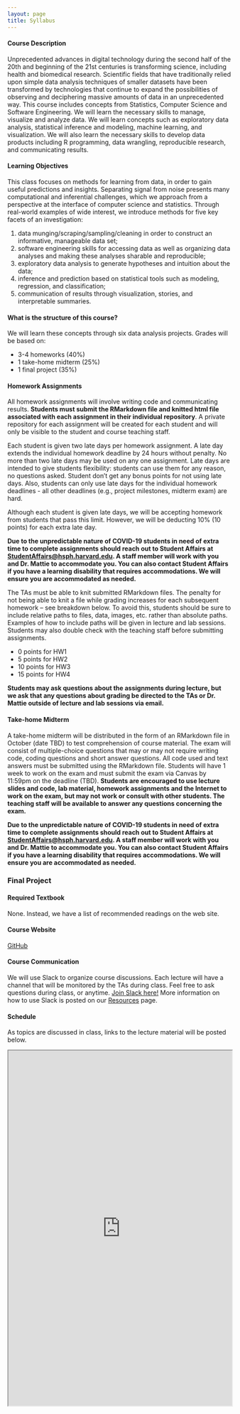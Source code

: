 ```yaml
---
layout: page
title: Syllabus
---
```


#### Course Description
Unprecedented advances in digital technology during the second half of the 20th and beginning of the 21st centuries is transforming science, including health and biomedical research. Scientific fields that have traditionally relied upon simple data analysis techniques of smaller datasets have been transformed by technologies that continue to expand the possibilities of observing and deciphering massive amounts of data in an unprecedented way. This course includes concepts from Statistics, Computer Science and Software Engineering. We will learn the necessary skills to manage, visualize and analyze data. We will learn concepts such as exploratory data analysis, statistical inference and modeling, machine learning, and visualization. We will also learn the necessary skills to develop data products including R programming, data wrangling, reproducible research, and communicating results.


#### Learning Objectives
This class focuses on methods for learning from data, in order to gain useful predictions and insights. Separating signal from noise presents many computational and inferential challenges, which we approach from a perspective at the interface of computer science and statistics. Through real-world examples of wide interest, we introduce methods for five key facets of an investigation:
1) data munging/scraping/sampling/cleaning in order to construct an informative, manageable data set;
2) software engineering skills for accessing data as well as organizing data analyses and making these analyses sharable and reproducible;
3) exploratory data analysis to generate hypotheses and intuition about the data;
4) inference and prediction based on statistical tools such as modeling, regression, and classification;
5) communication of results through visualization, stories, and interpretable summaries.


#### What is the structure of this course?
We will learn these concepts through six data analysis projects. Grades will be based on:

* 3-4 homeworks (40%)
* 1 take-home midterm (25%)
* 1 final project (35%)


#### Homework Assignments
All homework assignments will involve writing code and communicating results. **Students must submit the RMarkdown file and knitted html file associated with each assignment in their individual repository**. A private repository for each assignment will be created for each student and will only be visible to the student and course teaching staff. 

Each student is given two late days per homework assignment. A late day extends the individual homework deadline by 24 hours without penalty. No more than two late days may be used on any one assignment. Late days are intended to give students flexibility: students can use them for any reason, no questions asked. Student don’t get any bonus points for not using late days. Also, students can only use late days for the individual homework deadlines - all other deadlines (e.g., project milestones, midterm exam) are hard.

Although each student is given late days, we will be accepting homework from students that pass this limit. However, we will be deducting 10% (10 points) for each extra late day.

**Due to the unpredictable nature of COVID-19 students in need of extra time to complete assignments should reach out to Student Affairs at StudentAffairs@hsph.harvard.edu. A staff member will work with you and Dr. Mattie to accommodate you. You can also contact Student Affairs if you have a learning disability that requires accommodations. We will ensure you are accommodated as needed.**

The TAs must be able to knit submitted RMarkdown files. The penalty for not being able to knit a file while grading increases for each subsequent homework – see breakdown below. To avoid this, students should be sure to include relative paths to files, data, images, etc. rather than absolute paths. Examples of how to include paths will be given in lecture and lab sessions. Students may also double check with the teaching staff before submitting assignments. 

* 0 points for HW1
* 5 points for HW2
* 10 points for HW3
* 15 points for HW4

**Students may ask questions about the assignments during lecture, but we ask that any questions about grading be directed to the TAs or Dr. Mattie outside of lecture and lab sessions via email.**

#### Take-home Midterm
A take-home midterm will be distributed in the form of an RMarkdown file in October (date TBD) to test comprehension of course material. The exam will consist of multiple-choice questions that may or may not require writing code, coding questions and short answer questions. All code used and text answers must be submitted using the RMarkdown file. Students will have 1 week to work on the exam and must submit the exam via Canvas by 11:59pm on the deadline (TBD). **Students are encouraged to use lecture slides and code, lab material, homework assignments and the Internet to work on the exam, but may not work or consult with other students. The teaching staff will be available to answer any questions concerning the exam.** 

**Due to the unpredictable nature of COVID-19 students in need of extra time to complete assignments should reach out to Student Affairs at StudentAffairs@hsph.harvard.edu. A staff member will work with you and Dr. Mattie to accommodate you. You can also contact Student Affairs if you have a learning disability that requires accommodations. We will ensure you are accommodated as needed.**

### Final Project 

#### Required Textbook
None. Instead, we have a list of recommended readings on the web site.

#### Course Website
[GitHub](http://coredatascience.github.io/)

#### Course Communication
We will use Slack to organize course discussions. Each lecture will have a channel that
will be monitored by the TAs during class. Feel free to ask questions during class, or anytime. [Join Slack here!]() More information on how to use Slack is posted on our [Resources](http://coredatascience.github.io/pages/resources.html) page.

#### Schedule 

As topics are discussed in class, links to the lecture material will be posted below.

<iframe src="https://docs.google.com/spreadsheets/d/e/2PACX-1vQT_ZaAYL7eMwyvznABNxGFRbX4N1EcOjrZYa1mPIQ2RvFlXn06IiBkCKkTSIur4uXUA9IkuYFXW4Di/pubhtml" width="100%" height="800"></iframe>
